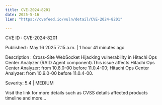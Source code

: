 ```yaml
---
title: CVE-2024-8201
date: 2025-5-16
lien: "https://cvefeed.io/vuln/detail/CVE-2024-8201"

---
```


CVE ID : CVE-2024-8201

Published :  May 16
2025
7:15 a.m. | 1 hour
41 minutes ago

Description : Cross-Site WebSocket Hijacking vulnerability in Hitachi Ops Center Analyzer (RAID Agent component).This issue affects Hitachi Ops Center Analyzer: from 10.8.0-00 before 11.0.4-00; Hitachi Ops Center Analyzer: from 10.9.0-00 before 11.0.4-00.

Severity: 5.4 | MEDIUM

Visit the link for more details
such as CVSS details
affected products
timeline
and more...
